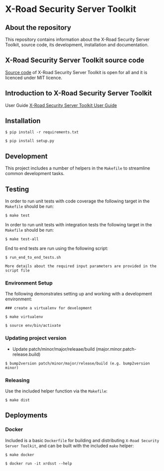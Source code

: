 # X-Road Security Server Toolkit

## About the repository 

This repository contains information about the X-Road Security Server Toolkit, source code, its development, installation and documentation.

## X-Road Security Server Toolkit source code

[Source code](https://github.com/nordic-institute/X-Road-Security-Server-toolkit) of X-Road Security Server Toolkit is open for all and it is licenced under MIT licence.

## Introduction to X-Road Security Server Toolkit

User Guide [X-Road Security Server Toolkit User Guide](https://github.com/nordic-institute/X-Road-Security-Server-toolkit/docs/xroad_security_server_toolkit_user_guide.md)


## Installation

```
$ pip install -r requirements.txt

$ pip install setup.py
```

## Development

This project includes a number of helpers in the `Makefile` to streamline common development tasks.

## Testing

In order to run unit tests with code coverage the following target in the `Makefile` should be run:
```
$ make test

```

In order to run unit tests with integration tests the following target in the `Makefile` should be run:
```
$ make test-all

```

End to end tests are run using the following script:
```
$ run_end_to_end_tests.sh

More details about the required input parameters are provided in the script file
```

### Environment Setup

The following demonstrates setting up and working with a development environment:

```
### create a virtualenv for development

$ make virtualenv

$ source env/bin/activate

```

### Updating project version

* Update patch/minor/major/releaae/build (major.minor.patch-release.build)
```
$ bump2version patch/minor/major/release/build (e.g. bump2version minor)
```

### Releasing

Use the included helper function via the `Makefile`:

```
$ make dist
```

## Deployments

### Docker

Included is a basic `Dockerfile` for building and distributing `X-Road Security Server Toolkit`,
and can be built with the included `make` helper:

```
$ make docker

$ docker run -it xrdsst --help
```
